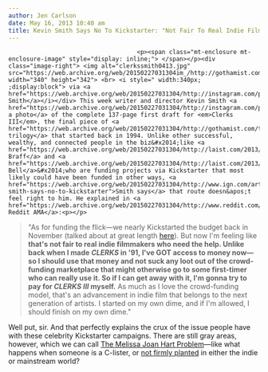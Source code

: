 ```yaml
---
author: Jen Carlson
date: May 16, 2013 10:40 am
title: Kevin Smith Says No To Kickstarter: "Not Fair To Real Indie Filmmakers"
---
```


	
										<p><span class="mt-enclosure mt-enclosure-image" style="display: inline;"> </span></p><div class="image-right"> <img alt="clerkssmith0413.jpg" src="https://web.archive.org/web/20150227031304im_/http://gothamist.com/attachments/arts_jen/clerkssmith0413.jpg" width="340" height="342"> <br> <i style=" width:340px; ;display:block"> via <a href="https://web.archive.org/web/20150227031304/http://instagram.com/p/ZQR3qqxywh/">Kevin Smith</a></i></div> This week writer and director Kevin Smith <a href="https://web.archive.org/web/20150227031304/http://instagram.com/p/ZQR3qqxywh/">shared a photo</a> of the complete 137-page first draft for <em>Clerks III</em>, the final piece of <a href="https://web.archive.org/web/20150227031304/http://gothamist.com/tags/clerks">his trilogy</a> that started back in 1994. Unlike other successful, wealthy, and connected people in the biz&#x2014;like <a href="https://web.archive.org/web/20150227031304/http://laist.com/2013/04/24/zach_braff_launches_kickstarter_for.php">Zach Braff</a> and <a href="https://web.archive.org/web/20150227031304/http://laist.com/2013/04/12/veronica_mars_kickstarter_closes_to.php">Kristen Bell</a>&#x2014;who are funding projects via Kickstarter that most likely could have been funded in other ways, <a href="https://web.archive.org/web/20150227031304/http://www.ign.com/articles/2013/05/16/kevin-smith-says-no-to-kickstarter">Smith says</a> that route doesn&apos;t feel right to him. He explained in <a href="https://web.archive.org/web/20150227031304/http://www.reddit.com/r/IAmA/comments/1bish9/iama_google_glass_explorer_who_is_thinking_of/c9710ij">a Reddit AMA</a>:<p></p>

<blockquote>&quot;As for funding the flick&#x2014;we nearly Kickstarted the budget back in November (talked about at great length <a href="https://web.archive.org/web/20150227031304/http://smodcast.com/episodes/giant-sized-annual-1-clerks-iii-audience-0/">here</a>). But now I&apos;m feeling like <strong>that&apos;s not fair to real indie filmmakers who need the help. Unlike back when I made <em>CLERKS</em> in &apos;91, I&apos;ve GOT access to money now&#x2014;so I should use that money and not suck any loot out of the crowd-funding marketplace that might otherwise go to some first-timer who can really use it. So if I can get away with it, I&apos;m gonna try to pay for <em>CLERKS III</em> myself.</strong> As much as I love the crowd-funding model, that&apos;s an advancement in indie film that belongs to the next generation of artists. I started on my own dime, and if I&apos;m allowed, I should finish on my own dime.&quot;</blockquote>

<p>Well put, sir. And that perfectly explains the crux of the issue people have with these celebrity Kickstarter campaigns. There are still gray areas, however, which we can call <a href="https://web.archive.org/web/20150227031304/http://movies.yahoo.com/blogs/movie-talk/melissa-joan-hart-kickstarter-fail-160456964.html">The Melissa Joan Hart Problem</a>&#x2014;like what happens when someone is a C-lister, or <a href="https://web.archive.org/web/20150227031304/http://gothamist.com/2012/06/04/amanda_palmer_tells_us_about_becomi.php">not firmly planted</a> in either the indie or mainstream world?</p>					
										
									
				
